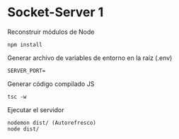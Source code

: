 # Socket-Server 1

Reconstruir módulos de Node

```
npm install
```

Generar archivo de variables de entorno en la raíz (.env)

```
SERVER_PORT=
```

Generar código compilado JS

```
tsc -w
```

Ejecutar el servidor

```
nodemon dist/ (Autorefresco)
node dist/
```
